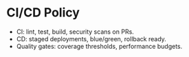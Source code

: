 # CI/CD Policy

- CI: lint, test, build, security scans on PRs.
- CD: staged deployments, blue/green, rollback ready.
- Quality gates: coverage thresholds, performance budgets.

